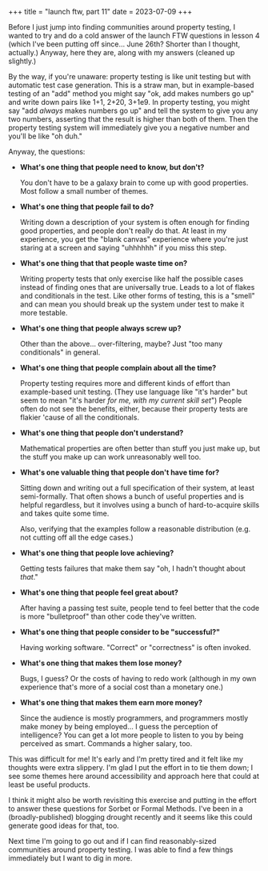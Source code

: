 +++
title = "launch ftw, part 11"
date = 2023-07-09
+++

Before I just jump into finding communities around property testing, I wanted to try and do a cold answer of the launch FTW questions in lesson 4 (which I've been putting off since… June 26th? Shorter than I thought, actually.) Anyway, here they are, along with my answers (cleaned up slightly.)

By the way, if you're unaware: property testing is like unit testing but with automatic test case generation. This is a straw man, but in example-based testing of an "add" method you might say "ok, add makes numbers go up" and write down pairs like 1+1, 2+20, 3+1e9. In property testing, you might say "add *always* makes numbers go up" and tell the system to give you any two numbers, asserting that the result is higher than both of them. Then the property testing system will immediately give you a negative number and you'll be like "oh duh."

Anyway, the questions:

- **What's one thing that people need to know, but don't?**
  
  You don't have to be a galaxy brain to come up with good properties. Most follow a small number of themes.

- **What's one thing that people fail to do?**
  
  Writing down a description of your system is often enough for finding good properties, and people don't really do that. At least in my experience, you get the "blank canvas" experience where you're just staring at a screen and saying "uhhhhhh" if you miss this step.

- **What's one thing that that people waste time on?**
  
  Writing property tests that only exercise like half the possible cases instead of finding ones that are universally true. Leads to a lot of flakes and conditionals in the test. Like other forms of testing, this is a "smell" and can mean you should break up the system under test to make it more testable.

- **What's one thing that people always screw up?**
  
  Other than the above… over-filtering, maybe? Just "too many conditionals" in general.

- **What's one thing that people complain about all the time?**
  
  Property testing requires more and different kinds of effort than example-based unit testing. (They use language like "it's harder" but seem to mean "it's harder *for me, with my current skill set*") People often do not see the benefits, either, because their property tests are flakier 'cause of all the conditionals.

- **What's one thing that people don't understand?**
  
  Mathematical properties are often better than stuff you just make up, but the stuff you make up can work unreasonably well too.

- **What's one valuable thing that people don't have time for?**
  
  Sitting down and writing out a full specification of their system, at least semi-formally. That often shows a bunch of useful properties and is helpful regardless, but it involves using a bunch of hard-to-acquire skills and takes quite some time.
  
  Also, verifying that the examples follow a reasonable distribution (e.g. not cutting off all the edge cases.)

- **What's one thing that people love achieving?**
  
  Getting tests failures that make them say "oh, I hadn't thought about *that*."

- **What's one thing that people feel great about?**
  
  After having a passing test suite, people tend to feel better that the code is more "bulletproof" than other code they've written.

- **What's one thing that people consider to be "successful?"**
  
  Having working software. "Correct" or "correctness" is often invoked.

- **What's one thing that makes them lose money?**
  
  Bugs, I guess? Or the costs of having to redo work (although in my own experience that's more of a social cost than a monetary one.)

- **What's one thing that makes them earn more money?**
  
  Since the audience is mostly programmers, and programmers mostly make money by being employed… I guess the perception of intelligence? You can get a lot more people to listen to you by being perceived as smart. Commands a higher salary, too.

This was difficult for me! It's early and I'm pretty tired and it felt like my thoughts were extra slippery. I'm glad I put the effort in to tie them down; I see some themes here around accessibility and approach here that could at least be useful products.

I think it might also be worth revisiting this exercise and putting in the effort to answer these questions for Sorbet or Formal Methods. I've been in a (broadly-published) blogging drought recently and it seems like this could generate good ideas for that, too.

Next time I'm going to go out and if I can find reasonably-sized communities around property testing. I was able to find a few things immediately but I want to dig in more.

